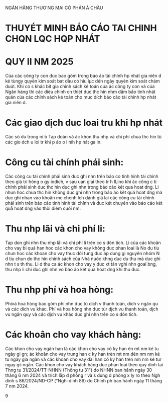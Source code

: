 
NGÁN HÄNG THUO'NG MAI CÓ PHÁN Á CHÄU
# THUYÉT MINH BÁO CÁO TAI CHINH CHQN LQC HQP NHÁT

# QUY II NM 2025

Cúa các công ty con duc bao gòm trong báo áo tài chính hp nhát gia niên d ké tùngy quyèn kim soát bat dàu có hiu lμc dén ngày quyèn kim soát chám duút. Khi có s khác bit gia chinh sách ké toán cúa ác công ty con và cúa Ngân hàng thi các dièu chinh cn thiét duc thc hin nhm dåm båo tinh nhát quán cúa các chính sách ké toán cho muc dích báo cáo tài chính hp nhát gia niên d.

# Các giao dịch duc loai tru khi hp nhát

Các só du trong ni b Tap doàn và ác khon thu nhp và chi phí chua thc hin tù các gio dch u loi tr khi p áo o i híh hp hát ga in.

# Công cu tài chính phái sinh:

Các công cu tài chính phái sinh duc ghi nhn trên báo co tinh hinh tài chinh theo giá tri hòng o gy iodich, v sau uan glai theo tr h lLino khi ác công c ti chính phái sinh duc thc hin duc ghi nhn trong báo cáo két qua hoat dng. Li nhun hoc chua thc hin khòng duc ghi nhn trong báo áo két quá hoat dng mà duc ghi nhan vào khoân mc chènh lch dánh giá lai các công cu tài chính phái sinh trên báo cáo tinh hinh tài chính và duc két chuyén vào báo cáo két quå hoat dng vào thòi diém cuói nm.

# Thu nhp lãi và chi phí li:

Tap don ghi nhn thu nhp låi và chi phí li trèn co s dòn tich. Li cúa các khoân cho vay bi quá han hoc các khon cho vay không duc phan loai là No du tiu chun hoc các khoan cho vay thuc dói tung duc áp dung gi nguyên nhóm N d tiu chun do thc hin chính sách cúa Nhà nuóc khng duc du thu mà duc ghi nhn t  s th thu. Li d thu ca ác khon cho vay y duc xt tán vghi nhn goai bng, thu nhp li chi duc ghi nhn vo báo áo két quà hoat dng khi thu duc.

# Thu nhp phí và hoa hòng:

Phívà hoa hòng bao gòm phí nhn duc tù dich v thanh toán, dich v ngân qu và các dich vu khác. Phí và hoa hòng nhn duc tùr djch vu thanh toán, djch vu ngân quy và các djch vu khác duc ghi nhn trên co s dòn tích.

# Các khoân cho vay khách hàng:

Các khon cho vay ngán han là các khon cho vay có ky han én mt nm ké tu ngày gi gn; ác khoân cho vay trung han c ky han trèn mt nm dén nm nm ké tu ngày gia ngân và các khoan cho vay dài han có ky han trèn nm nm ké tur ngay gii ngån. Các khon cho vay khách hàng duc phan loai theo quy dinh tai Thng tu 31/2024/TT-NHNN (Thông tu 31") do NHNN ban hånh ngày 30 tháng 6 nm 2024 và trich låp d phòng r và s dung d phòng x ly ro theo Ngh dinh s 86/2024/ND-CP ("Nghi dinh 86) do Chính ph ban hành ngày 11 tháng 7 nm 2024.

9
